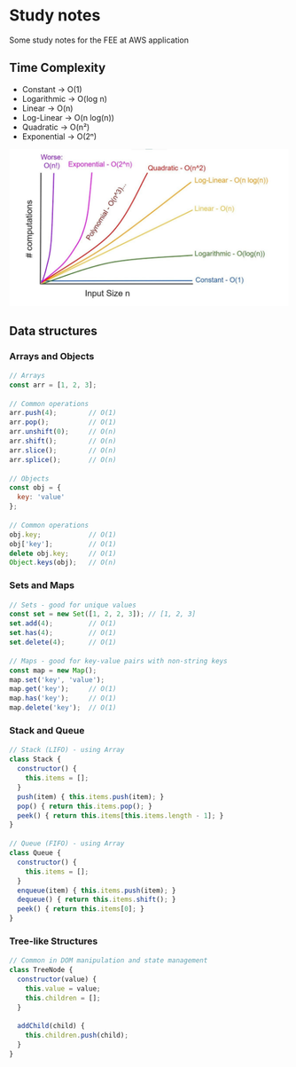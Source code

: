 # Study notes

Some study notes for the FEE at AWS application

## Time Complexity

- Constant -> O(1)
- Logarithmic -> O(log n)
- Linear -> O(n)
- Log-Linear -> O(n log(n))
- Quadratic -> O(n²)
- Exponential -> O(2ⁿ)

![Time complexity graph](/imgs/time_complex.jpeg)

## Data structures

### Arrays and Objects

```js
// Arrays
const arr = [1, 2, 3];

// Common operations
arr.push(4);        // O(1)
arr.pop();          // O(1)
arr.unshift(0);     // O(n)
arr.shift();        // O(n)
arr.slice();        // O(n)
arr.splice();       // O(n)

// Objects
const obj = {
  key: 'value'
};

// Common operations
obj.key;            // O(1)
obj['key'];         // O(1)
delete obj.key;     // O(1)
Object.keys(obj);   // O(n)
```

### Sets and Maps

```js
// Sets - good for unique values
const set = new Set([1, 2, 2, 3]); // [1, 2, 3]
set.add(4);         // O(1)
set.has(4);         // O(1)
set.delete(4);      // O(1)

// Maps - good for key-value pairs with non-string keys
const map = new Map();
map.set('key', 'value');
map.get('key');     // O(1)
map.has('key');     // O(1)
map.delete('key');  // O(1)
```

### Stack and Queue

```js
// Stack (LIFO) - using Array
class Stack {
  constructor() {
    this.items = [];
  }
  push(item) { this.items.push(item); }
  pop() { return this.items.pop(); }
  peek() { return this.items[this.items.length - 1]; }
}

// Queue (FIFO) - using Array
class Queue {
  constructor() {
    this.items = [];
  }
  enqueue(item) { this.items.push(item); }
  dequeue() { return this.items.shift(); }
  peek() { return this.items[0]; }
}
```

### Tree-like Structures

```js
// Common in DOM manipulation and state management
class TreeNode {
  constructor(value) {
    this.value = value;
    this.children = [];
  }
  
  addChild(child) {
    this.children.push(child);
  }
}
````
